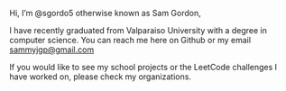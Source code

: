 Hi, I’m @sgordo5 otherwise known as Sam Gordon,

I have recently graduated from Valparaiso University with a degree in computer science.
You can reach me here on Github or my email sammyjgp@gmail.com

If you would like to see my school projects or the LeetCode challenges I have worked on, please check my organizations.
